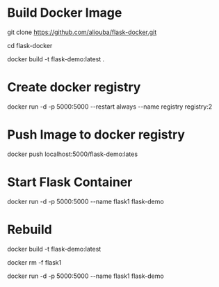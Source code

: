 # Build Docker Image

git clone https://github.com/aliouba/flask-docker.git

cd flask-docker

docker build -t flask-demo:latest .

# Create docker registry

docker run -d -p 5000:5000 --restart always --name registry registry:2

# Push Image to docker registry

docker push localhost:5000/flask-demo:lates

# Start Flask Container

docker run -d -p 5000:5000 --name flask1 flask-demo

# Rebuild

docker build -t flask-demo:latest

docker rm -f flask1

docker run -d -p 5000:5000 --name flask1 flask-demo

